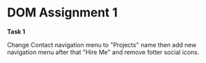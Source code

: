 # DOM Assignment 1

**Task 1** 

Change Contact navigation menu to "Projects" name then add new navigation menu after that "Hire Me" and remove fotter social icons.